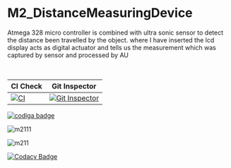 # M2_DistanceMeasuringDevice

Atmega 328 micro controller is combined with ultra sonic sensor to detect the distance been travelled by the object. where I have inserted the lcd display acts as digital actuator and tells us the measurement which was captured by sensor and processed by AU

<br>

CI Check | Git Inspector
------ | ------
[![CI](https://github.com/rajasekhart01/M2_AirQualityMonitor/actions/workflows/main.yml/badge.svg)](https://github.com/rajasekhart01/M2_AirQualityMonitor/actions/workflows/main.yml) | [![Git Inspector](https://github.com/rajasekhart01/M2_AirQualityMonitor/actions/workflows/git-inspector.yml/badge.svg)](https://github.com/rajasekhart01/M2_AirQualityMonitor/actions/workflows/git-inspector.yml)

<a href="https://app.codiga.io/public/user/github/rajasekhart01">
   <img src="https://api.codiga.io/public/badge/user/github/rajasekhart01?style=light" alt="codiga badge" />
</a>

![m2111](https://user-images.githubusercontent.com/98815258/157288440-01e0a984-0eee-41d5-98af-4c8a890aca14.svg)

![m211](https://user-images.githubusercontent.com/98815258/157288464-4d7b7b50-98ba-4fbe-a2c8-5d3edd54a2f0.svg)

[![Codacy Badge](https://app.codacy.com/project/badge/Grade/9fcfc85538a64f128e9aff1183ce8e83)](https://www.codacy.com/gh/rajasekhart01/M2_AirQualityMonitor/dashboard?utm_source=github.com&amp;utm_medium=referral&amp;utm_content=rajasekhart01/M2_AirQualityMonitor&amp;utm_campaign=Badge_Grade)
